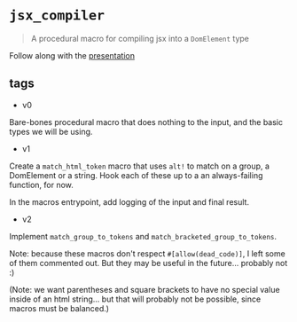 # `jsx_compiler`

> A procedural macro for compiling jsx into a `DomElement` type

Follow along with the [presentation](https://docs.google.com/presentation/d/11KK06J-p-Q2XLg1VW7GK02rSCn3z-pvfKf59WMxNirA/edit?usp=sharing)

## tags

* v0

Bare-bones procedural macro that does nothing to the input, and the basic types we will be using.

* v1

Create a `match_html_token` macro that uses `alt!` to match on a group, a DomElement or a string.
Hook each of these up to a an always-failing function, for now.

In the macros entrypoint, add logging of the input and final result.

* v2

Implement `match_group_to_tokens` and `match_bracketed_group_to_tokens`.

Note: because these macros don't respect `#[allow(dead_code)]`, I left some
of them commented out. But they may be useful in the future... probably not :)

(Note: we want parentheses and square brackets to have no special value inside of
an html string... but that will probably not be possible, since macros must be
balanced.)